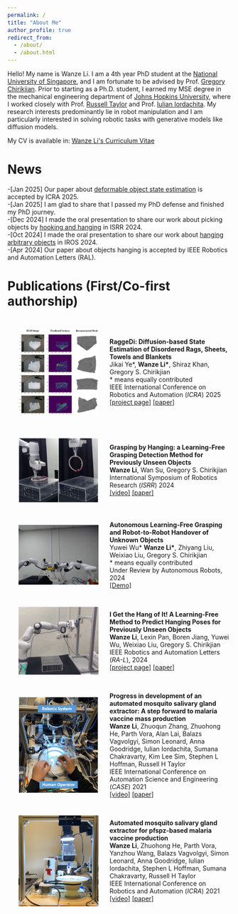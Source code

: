```yaml
---
permalink: /
title: "About Me"
author_profile: true
redirect_from: 
  - /about/
  - /about.html
---
```


Hello! My name is Wanze Li. I am a 4th year PhD student at the [National University of Singapore](https://cde.nus.edu.sg/me/), and I am fortunate to be advised by Prof. [Gregory Chirikjian](https://chirikjianlab.github.io/). Prior to starting as a Ph.D. student, I earned my MSE degree in the mechanical engineering department of [Johns Hopkins University](https://me.jhu.edu/), where I worked closely with Prof. [Russell Taylor](https://www.cs.jhu.edu/faculty/russell-taylor/) and Prof. [Iulian Iordachita](https://amiro.lcsr.jhu.edu/). My research interests predominantly lie in robot manipulation and I am particularly interested in solving robotic tasks with generative models like diffusion models. 

My CV is available in: [Wanze Li's Curriculum Vitae](../assets/LiWanze_CV_v5.pdf)

News
======
-[Jan 2025] Our paper about [deformable object state estimation](https://arxiv.org/abs/2409.11831) is accepted by ICRA 2025.   
-[Jan 2025] I am glad to share that I passed my PhD defense and finished my PhD journey.  
-[Dec 2024] I made the oral presentation to share our work about picking objects by [hooking and hanging](https://arxiv.org/abs/2408.06734) in ISRR 2024.   
-[Oct 2024] I made the oral presentation to share our work about [hanging arbitrary objects](https://ieeexplore.ieee.org/abstract/document/10443033) in IROS 2024.   
-[Apr 2024] Our paper about objects hanging is accepted by IEEE Robotics and Automation Letters (RAL).  

Publications (First/Co-first authorship)
======

<div style="display: flex; align-items: center;">
  <img src="../images/real_blanket_est.png" style="float:left; margin: 25px; border: none; border-collapse: collapse; " width="180" height=auto />
  <p> <b>RaggeDi: Diffusion-based State Estimation of Disordered Rags, Sheets, Towels and Blankets</b> <br>
       Jikai Ye*, <b>Wanze Li*</b>, Shiraz Khan, Gregory S. Chirikjian <br>
       * means equally contributed <br>
       IEEE International Conference on Robotics and Automation (<em>ICRA</em>) 2025 <br> 
       <a href="https://wanzeli.github.io/RaggeDi/">[project page]</a>   <a href="https://arxiv.org/abs/2409.11831">[paper]</a>
</p>
</div>

<div style="display: flex; align-items: center;">
  <img src="../images/picking.jpg" style="float:left; margin: 25px; border: none; border-collapse: collapse; " width="180" height=auto />
  <p> <b>Grasping by Hanging: a Learning-Free Grasping Detection Method for Previously Unseen Objects</b> <br>
       <b>Wanze Li</b>, Wan Su, Gregory S. Chirikjian <br>
       International Symposium of Robotics Research (<em>ISRR</em>) 2024 <br> 
       <a href="../assets/ISRR24_0012_VD_i.mp4">[video]</a>   <a href="https://arxiv.org/abs/2408.06734">[paper]</a>
</p>
</div>


<div style="display: flex; align-items: center;">
  <img src="../images/handover.jpg" style="float:left; margin: 25px; border: none; border-collapse: collapse; " width="180" height=auto />
  <p> <b>Autonomous Learning-Free Grasping and Robot-to-Robot Handover of Unknown Objects</b> <br>
       Yuwei Wu* <b>Wanze Li*</b>, Zhiyang Liu, Weixiao Liu, Gregory S. Chirikjian <br>
       * means equally contributed <br>
       Under Review by Autonomous Robots, 2024 <br> 
       <a href="../assets/handover.mp4">[Demo]</a>  
</p>
</div>

<div style="display: flex; align-items: center;">
  <img src="../images/hanging.jpg" style="float:left; margin: 25px; border: none; border-collapse: collapse; " width="180" height=auto />
  <p> <b>I Get the Hang of It! A Learning-Free Method to Predict Hanging Poses for Previously Unseen Objects</b> <br>
       <b>Wanze Li</b>, Lexin Pan, Boren Jiang, Yuwei Wu, Weixiao Liu, Gregory S. Chirikjian <br>
       IEEE Robotics and Automation Letters (<em>RA-L</em>), 2024 <br> 
       <a href="https://chirikjianlab.github.io/Igethangofit/">[project page]</a>   <a href="https://ieeexplore.ieee.org/abstract/document/10443033">[paper]</a>
</p>
</div>

<div style="display: flex; align-items: center;">
  <img src="../images/mosquito_2.png" style="float:left; margin: 25px; border: none; border-collapse: collapse; " width="180" height=auto />
  <p> <b> Progress in development of an automated mosquito salivary gland extractor: A step forward to malaria vaccine mass production </b> <br>
       <b>Wanze Li</b>, Zhuoqun Zhang, Zhuohong He, Parth Vora, Alan Lai, Balazs Vagvolgyi, Simon Leonard, Anna Goodridge, Iulian Iordachita, Sumana Chakravarty, Kim Lee Sim, Stephen L Hoffman, Russell H Taylor <br>
       IEEE International Conference on Automation Science and Engineering (<em>CASE</em>) 2021 <br> 
       <a href="../assets/mosquito_video_2.mp4">[video]</a>   <a href="https://ieeexplore.ieee.org/abstract/document/9551500">[paper]</a>
</p>
</div>

<div style="display: flex; align-items: center;">
  <img src="../images/mosquito_1.jpg" style="float:left; margin: 25px; border: none; border-collapse: collapse; " width="180" height=auto />
  <p> <b>Automated mosquito salivary gland extractor for pfspz-based malaria vaccine production </b> <br>
       <b>Wanze Li</b>, Zhuohong He, Parth Vora, Yanzhou Wang, Balazs Vagvolgyi, Simon Leonard, Anna Goodridge, Iulian Iordachita, Stephen L Hoffman, Sumana Chakravarty, Russell H Taylor <br>
       IEEE International Conference on Robotics and Automation (<em>ICRA</em>) 2021 <br> 
       <a href="../assets/mosquito_video_1.mp4">[video]</a>   <a href="https://ieeexplore.ieee.org/abstract/document/9560959">[paper]</a>
</p>
</div>

